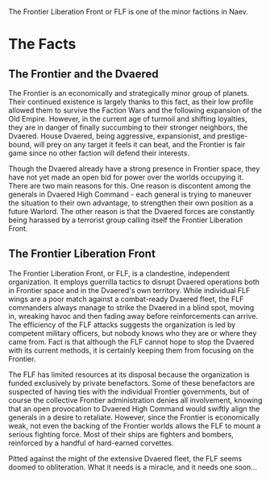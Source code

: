 The Frontier Liberation Front or FLF is one of the minor factions in Naev.

# The Facts

## The Frontier and the Dvaered

The Frontier is an economically and strategically minor group of planets. Their continued existence is largely thanks to this fact, as their low profile allowed them to survive the Faction Wars and the following expansion of the Old Empire. However, in the current age of turmoil and shifting loyalties, they are in danger of finally succumbing to their stronger neighbors, the Dvaered. House Dvaered, being aggressive, expansionist, and prestige-bound, will prey on any target it feels it can beat, and the Frontier is fair game since no other faction will defend their interests.

Though the Dvaered already have a strong presence in Frontier space, they have not yet made an open bid for power over the worlds occupying it. There are two main reasons for this. One reason is discontent among the generals in Dvaered High Command - each general is trying to maneuver the situation to their own advantage, to strengthen their own position as a future Warlord. The other reason is that the Dvaered forces are constantly being harassed by a terrorist group calling itself the Frontier Liberation Front.

## The Frontier Liberation Front

The Frontier Liberation Front, or FLF, is a clandestine, independent organization. It employs guerrilla tactics to disrupt Dvaered operations both in Frontier space and in the Dvaered's own territory. While individual FLF wings are a poor match against a combat-ready Dvaered fleet, the FLF commanders always manage to strike the Dvaered in a blind spot, moving in, wreaking havoc and then fading away before reinforcements can arrive. The efficiency of the FLF attacks suggests the organization is led by competent military officers, but nobody knows who they are or where they came from. Fact is that although the FLF cannot hope to stop the Dvaered with its current methods, it is certainly keeping them from focusing on the Frontier.

The FLF has limited resources at its disposal because the organization is funded exclusively by private benefactors. Some of these benefactors are suspected of having ties with the individual Frontier governments, but of course the collective Frontier administration denies all involvement, knowing that an open provocation to Dvaered High Command would swiftly align the generals in a desire to retaliate. However, since the Frontier is economically weak, not even the backing of the Frontier worlds allows the FLF to mount a serious fighting force. Most of their ships are fighters and bombers, reinforced by a handful of hard-earned corvettes.

Pitted against the might of the extensive Dvaered fleet, the FLF seems doomed to obliteration. What it needs is a miracle, and it needs one soon... 